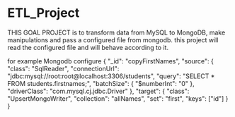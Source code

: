 # ETL_Project

THIS GOAL PROJECT is to transform data from MySQL to MongoDB,
make manipulations and pass a configured file from mongodb.
this project will read the configured file and will behave according to it.

for example Mongodb configure
{
    "_id": "copyFirstNames",
    "source": {
        "class": "SqlReader",
        "connectionUrl": "jdbc:mysql://root:root@localhost:3306/students",
        "query": "SELECT * FROM students.firstnames;",
        "batchSize": {
            "$numberInt": "0"
        },
        "driverClass": "com.mysql.cj.jdbc.Driver"
    },
    "target": {
        "class": "UpsertMongoWriter",
        "collection": "allNames",
        "set": "first",
        "keys": ["id"]
    }
}
